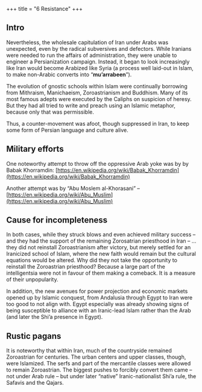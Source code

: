 +++
title = "6 Resistance"
+++

## Intro
Nevertheless, the wholesale capitulation of Iran under Arabs was unexpected, even by the radical subversives and defectors. While Iranians were needed to run the affairs of administration, they were unable to engineer a Persianization campaign. Instead, it began to look increasingly like Iran would become Arabized like Syria (a process well laid-out in Islam, to make non-Arabic converts into “**mu’arrabeen**”). 

The evolution of gnostic schools within Islam were continually borrowing from Mithraism, Manichaeism, Zoroastrianism and Buddhism. Many of its most famous adepts were executed by the Caliphs on suspicion of heresy. But they had all tried to write and preach using an Islamic metaphor, because only that was permissible.

Thus, a counter-movement was afoot, though suppressed in Iran, to keep some form of Persian language and culture alive.

## Military efforts
One noteworthy attempt to throw off the oppressive Arab yoke was by by Babak Khorramdin: [https://en.wikipedia.org/wiki/Babak_Khorramdin](https://en.wikipedia.org/wiki/Babak_Khorramdin)

Another attempt was by “Abu Moslem al-Khorasani” – [https://en.wikipedia.org/wiki/Abu_Muslim](https://en.wikipedia.org/wiki/Abu_Muslim)

## Cause for incompleteness
In both cases, while they struck blows and even achieved military success – and they had the support of the remaining Zorosatrian priesthood in Iran – … they did not reinstall Zoroastrianism after victory, but merely settled for an Iranicized school of Islam, where the new faith would remain but the cultural equations would be altered. Why did they not take the opportunity to reinstall the Zoroastrian priesthood? Because a large part of the intelligentsia were not in favour of them making a comeback. It is a measure of their unpopularity. 

In addition, the new avenues for power projection and economic markets opened up by Islamic conquest, from Andalusia through Egypt to Iran were too good to not align with. Egypt especially was already showing signs of being susceptible to alliance with an Iranic-lead Islam rather than the Arab (and later the Shi’a presence in Egypt).

## Rustic pagans
It is noteworthy that within Iran, much of the countryside remained Zoroastrian for centuries. The urban centers and upper classes, though, were Islamized. The serfs and part of the mercantile classes were allowed to remain Zoroastrian. The biggest pushes to forcibly convert them came – not under Arab rule – but under later “native” Iranic-nationalist Shi’a rule, the Safavis and the Qajars.

